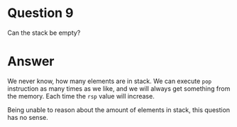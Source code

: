 # Question 9  

Can the stack be empty?

# Answer

We never know, how many elements are in stack.  We can execute `pop`
instruction as many times as we like, and we will always get something from the
memory. Each time the `rsp` value will increase. 

Being unable to reason about the amount of elements in stack, this question has no sense.


